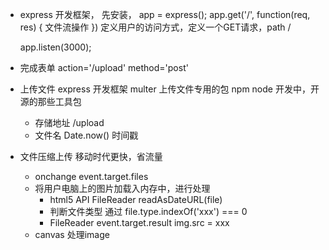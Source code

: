 - express 开发框架，
    先安装， app = express();
    app.get('/', function(req, res) {
        文件流操作
    }) 定义用户的访问方式，定义一个GET请求，path / 

    app.listen(3000);

- 完成表单
    action='/upload' method='post'

- 上传文件
    express 开发框架
    multer 上传文件专用的包 npm node 开发中，开源的那些工具包
    - 存储地址 /upload
    - 文件名 Date.now() 时间戳

- 文件压缩上传
    移动时代更快，省流量
    - onchange event.target.files
    - 将用户电脑上的图片加载入内存中，进行处理
        - html5 API FileReader readAsDateURL(file)
        - 判断文件类型 通过 file.type.indexOf('xxx') === 0
        - FileReader event.target.result
            img.src = xxx
    - canvas
        处理image 
